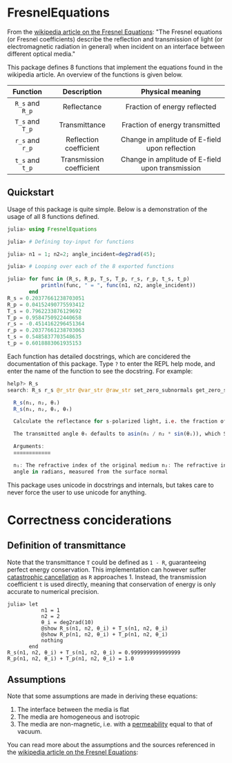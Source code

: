 # FresnelEquations
From the [wikipedia article on the Fresnel Equations](https://en.wikipedia.org/wiki/Fresnel_equations):
"The Fresnel equations (or Fresnel coefficients) describe the reflection and transmission of light (or electromagnetic radiation in general) when incident on an interface between different optical media."

This package defines 8 functions that implement the equations found in the wikipedia article. An overview of the functions is given below.

|Function|Description|Physical meaning|
|:---:|:---:|:---:|
|`R_s` and `R_p`|Reflectance|Fraction of energy reflected|
|`T_s` and `T_p`|Transmittance|Fraction of energy transmitted|
|`r_s` and `r_p`|Reflection coefficient|Change in amplitude of E-field upon reflection|
|`t_s` and `t_p`|Transmission coefficient|Change in amplitude of E-field upon transmission|

## Quickstart
Usage of this package is quite simple. Below is a demonstration of the usage of all 8 functions defined.
```julia
julia> using FresnelEquations

julia> # Defining toy-input for functions

julia> n1 = 1; n2=2; angle_incident=deg2rad(45);

julia> # Looping over each of the 8 exported functions

julia> for func in (R_s, R_p, T_s, T_p, r_s, r_p, t_s, t_p)
           println(func, " = ", func(n1, n2, angle_incident))
       end
R_s = 0.20377661238703051
R_p = 0.04152490775593412
T_s = 0.7962233876129692
T_p = 0.9584750922440658
r_s = -0.4514162296451364
r_p = 0.20377661238703063
t_s = 0.5485837703548635
t_p = 0.6018883061935153
```

Each function has detailed docstrings, which are concidered the documentation of this package. 
Type `?` to enter the REPL help mode, and enter the name of the function to see the docstring. For example:
```julia
help?> R_s
search: R_s r_s @r_str @var_str @raw_str set_zero_subnormals get_zero_subnormals promote_shape PRESERVE_SEMVER current_task redirect_stdio redirect_stdin reenable_sigint redirect_stdout

  R_s(n₁, n₂, θᵢ)
  R_s(n₁, n₂, θᵢ, θₜ)

  Calculate the reflectance for s-polarized light, i.e. the fraction of incident light energy that is reflected.

  The transmitted angle θₜ defaults to asin(n₁ / n₂ * sin(θᵢ)), which Snell's law states.

  Arguments:
  ≡≡≡≡≡≡≡≡≡≡≡≡

  n₁: The refractive index of the original medium n₂: The refractive index of the medium transmitted into θᵢ: The incident angle in radians, meansured from the surface normal θₜ: The transmitted
  angle in radians, measured from the surface normal
```
This package uses unicode in docstrings and internals, but takes care to never force the user to use unicode for anything.

# Correctness conciderations
## Definition of transmittance
Note that the transmittance `T` could be defined as `1 - R`, guaranteeing perfect energy conservation. This implementation can however suffer [catastrophic cancellation](https://en.wikipedia.org/wiki/Catastrophic_cancellation) as `R` approaches 1. Instead, the transmission coefficient `t` is used directly, meaning that conservation of energy is only accurate to numerical precision.
```
julia> let
           n1 = 1
           n2 = 2
           θ_i = deg2rad(10)
           @show R_s(n1, n2, θ_i) + T_s(n1, n2, θ_i)
           @show R_p(n1, n2, θ_i) + T_p(n1, n2, θ_i)
           nothing
       end
R_s(n1, n2, θ_i) + T_s(n1, n2, θ_i) = 0.9999999999999999
R_p(n1, n2, θ_i) + T_p(n1, n2, θ_i) = 1.0
```

## Assumptions
Note that some assumptions are made in deriving these equations:
1. The interface between the media is flat
2. The media are homogeneous and isotropic
3. The media are non-magnetic, i.e. with a [permeability](https://en.wikipedia.org/wiki/Permeability_(electromagnetism)) equal to that of vacuum.

You can read more about the assumptions and the sources referenced in the [wikipedia article on the Fresnel Equations](https://en.wikipedia.org/wiki/Fresnel_equations):
